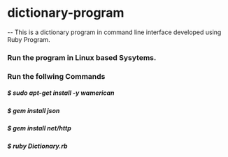 # dictionary-program

-- This is a dictionary program in command line interface developed using Ruby Program.
### Run the program in Linux based Sysytems.

### Run the follwing Commands
#####  $ sudo apt-get install -y wamerican
#####  $ gem install json 
#####  $ gem install net/http
#####  $ ruby Dictionary.rb
